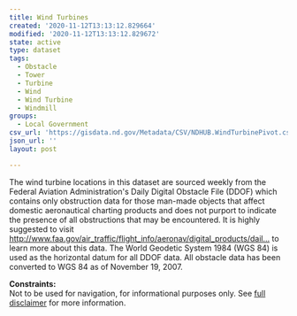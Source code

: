 ```yaml
---
title: Wind Turbines
created: '2020-11-12T13:13:12.829664'
modified: '2020-11-12T13:13:12.829672'
state: active
type: dataset
tags:
  - Obstacle
  - Tower
  - Turbine
  - Wind
  - Wind Turbine
  - Windmill
groups:
  - Local Government
csv_url: 'https://gisdata.nd.gov/Metadata/CSV/NDHUB.WindTurbinePivot.csv'
json_url: ''
layout: post

---
```

<p>The wind turbine locations in this dataset are sourced weekly from the Federal Aviation Administration's Daily Digital Obstacle File (DDOF) which contains only obstruction data for those man-made objects that affect domestic aeronautical charting products and does not purport to indicate the presence of all obstructions that may be encountered. It is highly suggested to visit <a href="http://www.faa.gov/air_traffic/flight_info/aeronav/digital_products/dailydof/">http://www.faa.gov/air_traffic/flight_info/aeronav/digital_products/dail...</a> to learn more about this data. The World Geodetic System 1984 (WGS 84) is used as the horizontal datum for all DDOF data. All obstacle data has been converted to WGS 84 as of November 19, 2007.</p>
<p><strong>Constraints:</strong><br />
Not to be used for navigation, for informational purposes only. See <a href="/north-dakota-disclaimer">full disclaimer</a> for more information.</p>

